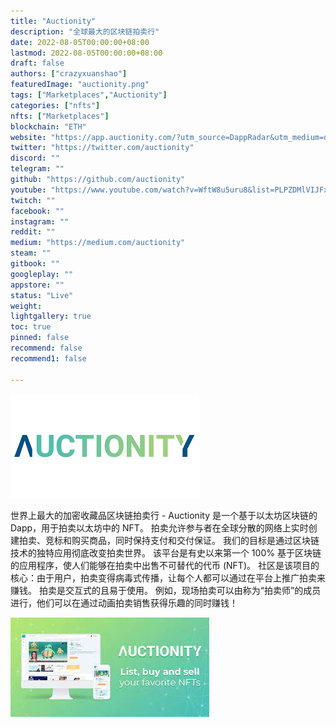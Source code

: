 ```yaml
---
title: "Auctionity"
description: "全球最大的区块链拍卖行"
date: 2022-08-05T00:00:00+08:00
lastmod: 2022-08-05T00:00:00+08:00
draft: false
authors: ["crazyxuanshao"]
featuredImage: "auctionity.png"
tags: ["Marketplaces","Auctionity"]
categories: ["nfts"]
nfts: ["Marketplaces"]
blockchain: "ETH"
website: "https://app.auctionity.com/?utm_source=DappRadar&utm_medium=deeplink&utm_campaign=visit-website"
twitter: "https://twitter.com/auctionity"
discord: ""
telegram: ""
github: "https://github.com/auctionity"
youtube: "https://www.youtube.com/watch?v=WftW8u5uru8&list=PLPZDMlVIJFxaPpEzIW0JH5OJg9PW-Y9OE"
twitch: ""
facebook: ""
instagram: ""
reddit: ""
medium: "https://medium.com/auctionity"
steam: ""
gitbook: ""
googleplay: ""
appstore: ""
status: "Live"
weight: 
lightgallery: true
toc: true
pinned: false
recommend: false
recommend1: false

---
```


![nnn](nnn.png)

<p>世界上最大的加密收藏品区块链拍卖行 - Auctionity 是一个基于以太坊区块链的 Dapp，用于拍卖以太坊中的 NFT。 拍卖允许参与者在全球分散的网络上实时创建拍卖、竞标和购买商品，同时保持支付和交付保证。 我们的目标是通过区块链技术的独特应用彻底改变拍卖世界。 该平台是有史以来第一个 100% 基于区块链的应用程序，使人们能够在拍卖中出售不可替代的代币 (NFT)。 社区是该项目的核心：由于用户，拍卖变得病毒式传播，让每个人都可以通过在平台上推广拍卖来赚钱。 拍卖是交互式的且易于使用。 例如，现场拍卖可以由称为“拍卖师”的成员进行，他们可以在通过动画拍卖销售获得乐趣的同时赚钱！</p>



![mmm](mmm.png)